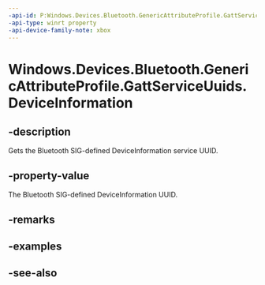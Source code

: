 ```yaml
---
-api-id: P:Windows.Devices.Bluetooth.GenericAttributeProfile.GattServiceUuids.DeviceInformation
-api-type: winrt property
-api-device-family-note: xbox
---
```


<!-- Property syntax
public System.Guid DeviceInformation { get; }
-->

# Windows.Devices.Bluetooth.GenericAttributeProfile.GattServiceUuids.DeviceInformation

## -description
Gets the Bluetooth SIG-defined DeviceInformation service UUID.

## -property-value
The Bluetooth SIG-defined DeviceInformation UUID.

## -remarks

## -examples

## -see-also
